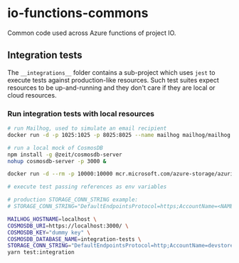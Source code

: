 # io-functions-commons

Common code used across Azure functions of project IO.

## Integration tests
The `__integrations__` folder contains a sub-project which uses `jest` to execute tests against production-like resources. Such test suites expect resources to be up-and-running and they don't care if they are local or cloud resources.

### Run integration tests with local resources
```sh
# run Mailhog, used to simulate an email recipient
docker run -d -p 1025:1025 -p 8025:8025 --name mailhog mailhog/mailhog

# run a local mock of CosmosDB
npm install -g @zeit/cosmosdb-server
nohup cosmosdb-server -p 3000 &

docker run -d --rm -p 10000:10000 mcr.microsoft.com/azure-storage/azurite azurite-blob --blobHost 0.0.0.0

# execute test passing references as env variables

# production STORAGE_CONN_STRING example:
# STORAGE_CONN_STRING="DefaultEndpointsProtocol=https;AccountName=<NAME>;AccountKey=<BASE64KEY>;EndpointSuffix=core.windows.net" \

MAILHOG_HOSTNAME=localhost \
COSMOSDB_URI=https://localhost:3000/ \
COSMOSDB_KEY="dummy key" \
COSMOSDB_DATABASE_NAME=integration-tests \
STORAGE_CONN_STRING="DefaultEndpointsProtocol=http;AccountName=devstoreaccount1;AccountKey=Eby8vdM02xNOcqFlqUwJPLlmEtlCDXJ1OUzFT50uSRZ6IFsuFq2UVErCz4I6tq/K1SZFPTOtr/KBHBeksoGMGw==;BlobEndpoint=http://127.0.0.1:10000/devstoreaccount1;" \
yarn test:integration
```
